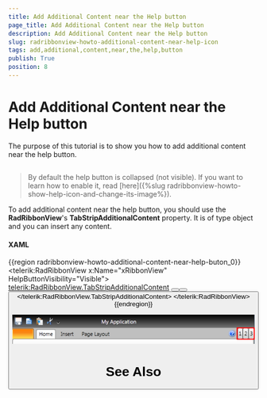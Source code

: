 ```yaml
---
title: Add Additional Content near the Help button
page_title: Add Additional Content near the Help button
description: Add Additional Content near the Help button
slug: radribbonview-howto-additional-content-near-help-icon
tags: add,additional,content,near,the,help,button
publish: True
position: 8
---
```


# Add Additional Content near the Help button



The purpose of this tutorial is to show you how to add additional content near the help button.

## 

>By default the help button is collapsed (not visible). If you want to learn how to enable it, read [here]({%slug radribbonview-howto-show-help-icon-and-change-its-image%}).
		  

To add additional content near the help button, you should use the __RadRibbonView__'s __TabStripAdditionalContent__ property. It is of type object and you can insert any content.

#### __XAML__

{{region radribbonview-howto-additional-content-near-help-buton_0}}
	<telerik:RadRibbonView x:Name="xRibbonView" HelpButtonVisibility="Visible">
	    <telerik:RadRibbonView.TabStripAdditionalContent>
	        <StackPanel Orientation="Horizontal">
	            <Button Content="1"/>
	            <Button Content="2"/>
	            <Button Content="3"/>
	        </StackPanel>
	    </telerik:RadRibbonView.TabStripAdditionalContent>
	</telerik:RadRibbonView>
	{{endregion}}

![Rad Ribbon View How To Additional Content](images/RadRibbonView_HowTo_Additional_Content.png)

# See Also
